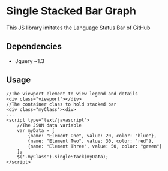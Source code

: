 # Single Stacked Bar Graph
This JS library imitates the Language Status Bar of GitHub
## Dependencies
* Jquery ~1.3
## Usage
```
//The viewport element to view legend and details
<div class="viewport"></div>
//The container class to hold stacked bar
<div class="myClass"><div>
...
<script type="text/javascript">
	//The JSON data variable
	var myData = [
		{name: "Element One", value: 20, color: "blue"},
		{name: "Element Two", value: 30, color: "red"},
		{name: "Element Three", value: 50, color: "green"}
	];
	$('.myClass').singleStack(myData);
</script>
```
